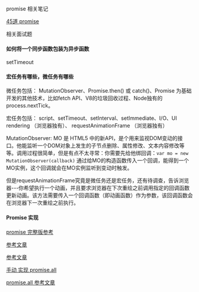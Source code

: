 
promise 相关笔记

[45道 promise](https://juejin.im/post/6844904077537574919)

相关面试题

#### 如何将一个同步函数包装为异步函数

setTimeout

####  宏任务有哪些，微任务有哪些

微任务包括： MutationObserver、Promise.then() 或 catch()、Promise 为基础开发的其他技术，比如fetch API、V8的垃圾回收过程、Node独有的process.nextTick。

宏任务包括： script、setTimeout、setInterval、setImmediate、I/O、UI rendering （浏览器独有）、 requestAnimationFrame （浏览器独有）

MutationObserver: MO 是 HTML5 中的新API，是个用来监视DOM变动的接口。他能监听一个DOM对象上发生的子节点删除、属性修改、文本内容修改等等。调用过程很简单，但是有点不太寻常：你需要先给他绑回调：`var mo = new MutationObserver(callback)` 通过给MO的构造函数传入一个回调，能得到一个MO实例，这个回调就会在MO实例监听到变动时触发。

但是requestAnimationFrame究竟是微任务还是宏任务，还有待调查，告诉浏览器---你希望执行一个动画，并且要求浏览器在下次重绘之前调用指定的回调函数更新动画。该方法需要传入一个回调函数（即动画函数）作为参数，该回调函数会在浏览器下一次重绘之前执行。

#### Promise 实现

[promise 完整版参考](https://juejin.im/post/6844903763178684430)

[参考文章](https://juejin.im/post/6850037281206566919)

[参考文章](https://github.com/careteenL/blog/issues/1)

[手动 实现 promise.all](./api-promise-all.js)

[promise.all 参考文章](https://juejin.im/post/6844904182017687559)












